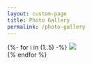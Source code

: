 ```yaml
---
layout: custom-page
title: Photo Gallery
permalink: /photo-gallery
---
```


{%- for i in (1..5) -%}
<img src="https://niananto.github.io/home/assets/images/photo-gallery/photo-gallery-0{{ i }}.jpg"><br>
{% endfor %}

